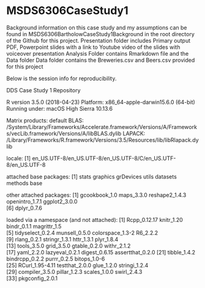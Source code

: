 # MSDS6306CaseStudy1
Background information on this case study and my assumptions can be found in MSDS6306BartholowCaseStudy1Background in the root directory of the Github for this project.
Presentation folder includes Primary output PDF, Powerpoint slides with a link to Youtube video of the slides with voiceover presentation
Analysis Folder contains Rmarkdown file and the Data folder
Data folder contains the Breweries.csv and Beers.csv provided for this project

Below is the session info for reproducibility.

DDS Case Study 1 Repository

R version 3.5.0 (2018-04-23)
Platform: x86_64-apple-darwin15.6.0 (64-bit)
Running under: macOS High Sierra 10.13.6

Matrix products: default
BLAS: /System/Library/Frameworks/Accelerate.framework/Versions/A/Frameworks/vecLib.framework/Versions/A/libBLAS.dylib
LAPACK: /Library/Frameworks/R.framework/Versions/3.5/Resources/lib/libRlapack.dylib

locale:
[1] en_US.UTF-8/en_US.UTF-8/en_US.UTF-8/C/en_US.UTF-8/en_US.UTF-8

attached base packages:
[1] stats     graphics  grDevices utils     datasets  methods   base     

other attached packages:
[1] gcookbook_1.0   maps_3.3.0      reshape2_1.4.3  openintro_1.7.1 ggplot2_3.0.0  
[6] dplyr_0.7.6    

loaded via a namespace (and not attached):
 [1] Rcpp_0.12.17     knitr_1.20       bindr_0.1.1      magrittr_1.5    
 [5] tidyselect_0.2.4 munsell_0.5.0    colorspace_1.3-2 R6_2.2.2        
 [9] rlang_0.2.1      stringr_1.3.1    httr_1.3.1       plyr_1.8.4      
[13] tools_3.5.0      grid_3.5.0       gtable_0.2.0     withr_2.1.2     
[17] yaml_2.2.0       lazyeval_0.2.1   digest_0.6.15    assertthat_0.2.0
[21] tibble_1.4.2     bindrcpp_0.2.2   purrr_0.2.5      bitops_1.0-6    
[25] RCurl_1.95-4.11  testthat_2.0.0   glue_1.2.0       stringi_1.2.4   
[29] compiler_3.5.0   pillar_1.2.3     scales_1.0.0     swirl_2.4.3     
[33] pkgconfig_2.0.1 
